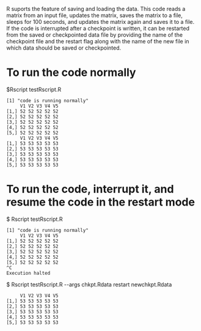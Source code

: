 R suports the feature of saving and loading the data.
This code reads a matrix from an input file, updates the matrix, saves the matrix to a file, sleeps for 100 seconds, and updates the matrix again and saves it to a file.
If the code is interrupted after a checkpoint is written, it can be restarted from the saved or checkpointed data file by providing the name of the checkpoint file and the restart flag along with the name of the new file in which data should be saved or checkpointed.

# To run the code normally
$Rscript testRscript.R
```
[1] "code is running normally"
     V1 V2 V3 V4 V5
[1,] 52 52 52 52 52
[2,] 52 52 52 52 52
[3,] 52 52 52 52 52
[4,] 52 52 52 52 52
[5,] 52 52 52 52 52
     V1 V2 V3 V4 V5
[1,] 53 53 53 53 53
[2,] 53 53 53 53 53
[3,] 53 53 53 53 53
[4,] 53 53 53 53 53
[5,] 53 53 53 53 53
```
# To run the code, interrupt it, and resume the code in the restart mode
$ Rscript testRscript.R
```
[1] "code is running normally"
     V1 V2 V3 V4 V5
[1,] 52 52 52 52 52
[2,] 52 52 52 52 52
[3,] 52 52 52 52 52
[4,] 52 52 52 52 52
[5,] 52 52 52 52 52
^C
Execution halted
```
$ Rscript testRscript.R --args chkpt.Rdata restart newchkpt.Rdata
```
     V1 V2 V3 V4 V5
[1,] 53 53 53 53 53
[2,] 53 53 53 53 53
[3,] 53 53 53 53 53
[4,] 53 53 53 53 53
[5,] 53 53 53 53 53
```
